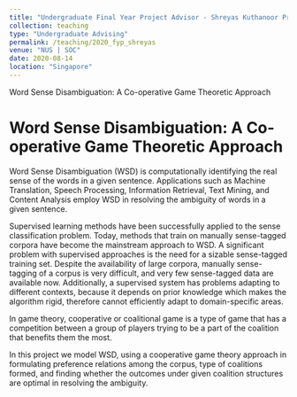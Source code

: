 ```yaml
---
title: "Undergraduate Final Year Project Advisor - Shreyas Kuthanoor Prakash"
collection: teaching
type: "Undergraduate Advising"
permalink: /teaching/2020_fyp_shreyas
venue: "NUS | SOC"
date: 2020-08-14
location: "Singapore"
---
```



Word Sense Disambiguation: A Co-operative Game Theoretic Approach


Word Sense Disambiguation: A Co-operative Game Theoretic Approach
=====
Word Sense Disambiguation (WSD) is computationally identifying the real sense of the words in a given sentence. Applications such as Machine Translation, Speech Processing, Information Retrieval, Text Mining, and Content Analysis employ WSD in resolving the ambiguity of words in a given sentence.

Supervised learning methods have been successfully applied to the sense classification problem. Today, methods that train on manually sense-tagged corpora have become the mainstream approach to WSD. A significant problem with supervised approaches is the need for a sizable sense-tagged training set. Despite the availability of large corpora, manually sense-tagging of a corpus is very difficult, and very few sense-tagged data are available now. Additionally, a supervised system has problems adapting to different contexts, because it depends on prior knowledge which makes the algorithm rigid, therefore cannot efficiently adapt to domain-specific areas.

In game theory, cooperative or coalitional game is a type of game that has a competition between a group of players trying to be a part of the coalition that benefits them the most.

In this project we model WSD, using a cooperative game theory approach in formulating preference relations among the corpus, type of coalitions formed, and finding whether the outcomes under given coalition structures are optimal in resolving the ambiguity.

